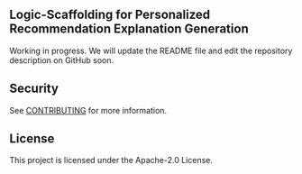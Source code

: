 ## Logic-Scaffolding for Personalized Recommendation Explanation Generation
Working in progress. We will update the README file and edit the repository description on GitHub soon.
  

## Security

See [CONTRIBUTING](CONTRIBUTING.md#security-issue-notifications) for more information.

## License

This project is licensed under the Apache-2.0 License.

